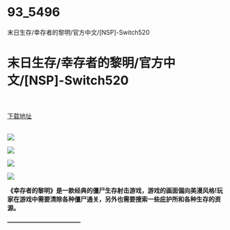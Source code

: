 # 93_5496
末日生存/幸存者的黎明/官方中文/[NSP]-Switch520
# 末日生存/幸存者的黎明/官方中文/[NSP]-Switch520
 <br/></br>
[下载地址](https://www.switch520.cc/article/5496 "下载地址")
<br/></br>

<p><span><strong><img src="https://ae01.alicdn.com/kf/U3171da5a9df7498a8a56fa3904203e4cs.jpg"></strong></span></p>
<p><span><strong><img src="https://ae01.alicdn.com/kf/U7727ff094d8f41c7a7d4647ebda9d372K.jpg"></strong></span></p>
<p><span><strong><img src="https://ae01.alicdn.com/kf/U6865448b6dad49289d71eded95ca0415O.jpg"></strong></span></p>
<p><span><strong><img src="https://ae01.alicdn.com/kf/U0f90a60870fc44a78f681983bcdea0d7A.jpg"></strong></span></p>
<p></p>
<p><span><strong>《幸存者的黎明》是一款经典的僵尸生存射击游戏，游戏的画面偏向美漫风格!玩家在游戏中需要清除各种僵尸通关，另外也需要搜索一些庇护所和各种生存的资源。<br></strong></span></p>
<p><span><strong>————————————</strong></span></p>
